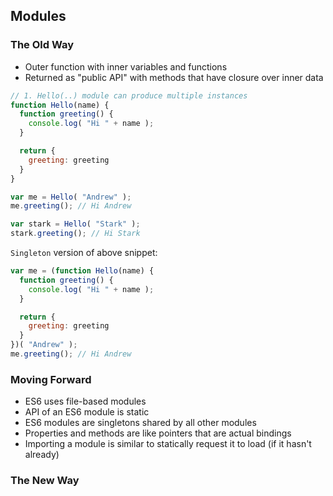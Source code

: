 ## Modules

### The Old Way
- Outer function with inner variables and functions
- Returned as "public API" with methods that have closure over inner data

```js
// 1. Hello(..) module can produce multiple instances
function Hello(name) {
  function greeting() {
    console.log( "Hi " + name );
  }

  return {
    greeting: greeting
  }
}

var me = Hello( "Andrew" );
me.greeting(); // Hi Andrew

var stark = Hello( "Stark" );
stark.greeting(); // Hi Stark
```

`Singleton` version of above snippet:
```js
var me = (function Hello(name) {
  function greeting() {
    console.log( "Hi " + name );
  }

  return {
    greeting: greeting
  }
})( "Andrew" );
me.greeting(); // Hi Andrew
```

### Moving Forward
- ES6 uses file-based modules
- API of an ES6 module is static
- ES6 modules are singletons shared by all other modules
- Properties and methods are like pointers that are actual bindings
- Importing a module is similar to statically request it to load (if it hasn't already)

### The New Way
